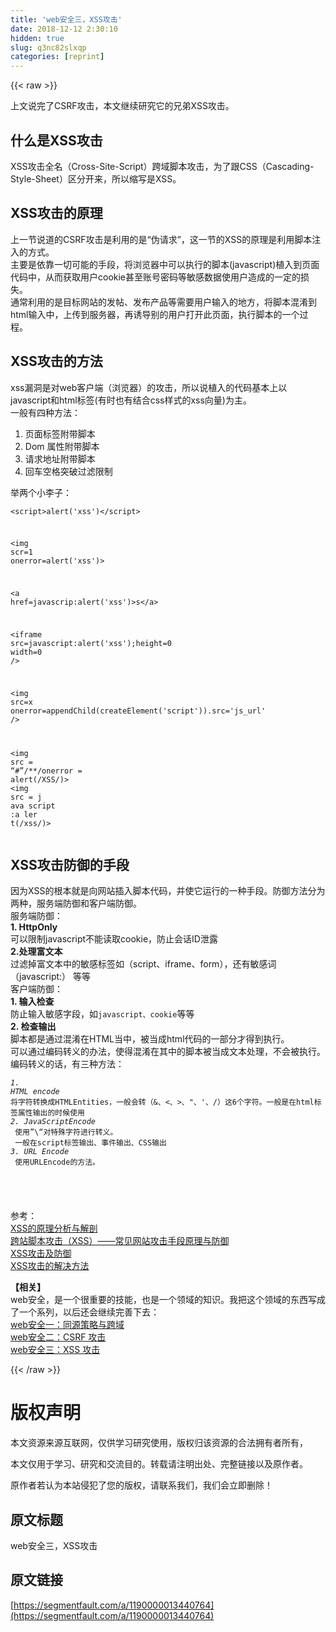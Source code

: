 ```yaml
---
title: 'web安全三，XSS攻击' 
date: 2018-12-12 2:30:10
hidden: true
slug: q3nc82slxqp
categories: [reprint]
---
```


{{< raw >}}

                    
<p>上文说完了CSRF攻击，本文继续研究它的兄弟XSS攻击。</p>
<h2 id="articleHeader0">什么是XSS攻击</h2>
<p>XSS攻击全名（Cross-Site-Script）跨域脚本攻击，为了跟CSS（Cascading-Style-Sheet）区分开来，所以缩写是XSS。</p>
<h2 id="articleHeader1">XSS攻击的原理</h2>
<p>上一节说道的CSRF攻击是利用的是“伪请求”，这一节的XSS的原理是利用脚本注入的方式。<br>主要是依靠一切可能的手段，将浏览器中可以执行的脚本(javascript)植入到页面代码中，从而获取用户cookie甚至账号密码等敏感数据使用户造成的一定的损失。<br>通常利用的是目标网站的发帖、发布产品等需要用户输入的地方，将脚本混淆到html输入中，上传到服务器，再诱导别的用户打开此页面，执行脚本的一个过程。</p>
<h2 id="articleHeader2">XSS攻击的方法</h2>
<p>xss漏洞是对web客户端（浏览器）的攻击，所以说植入的代码基本上以javascript和html标签(有时也有结合css样式的xss向量)为主。<br>一般有四种方法：</p>
<ol>
<li>页面标签附带脚本</li>
<li>Dom 属性附带脚本</li>
<li>请求地址附带脚本</li>
<li>回车空格突破过滤限制</li>
</ol>
<p>举两个小李子：</p>
<div class="widget-codetool" style="display:none;">
      <div class="widget-codetool--inner">
      <span class="selectCode code-tool" data-toggle="tooltip" data-placement="top" title="" data-original-title="全选"></span>
      <span type="button" class="copyCode code-tool" data-toggle="tooltip" data-placement="top" data-clipboard-text="<script>alert('xss')</script>

<img scr=1 onerror=alert('xss')>

<a href=javascrip:alert('xss')>s</a>

<iframe src=javascript:alert('xss');height=0 width=0 />

<img src=x onerror=appendChild(createElement('script')).src='js_url' />

<img src = “#”/**/onerror = alert(/XSS/)>
<img src = j
ava script :a ler t(/xss/)>" title="" data-original-title="复制"></span>
      <span type="button" class="saveToNote code-tool" data-toggle="tooltip" data-placement="top" title="" data-original-title="放进笔记"></span>
      </div>
      </div><pre class="hljs xml"><code><span class="hljs-tag">&lt;<span class="hljs-name">script</span>&gt;</span><span class="actionscript">alert(<span class="hljs-string">'xss'</span>)</span><span class="hljs-tag">&lt;/<span class="hljs-name">script</span>&gt;</span>

<span class="hljs-tag">&lt;<span class="hljs-name">img</span> <span class="hljs-attr">scr</span>=<span class="hljs-string">1</span> <span class="hljs-attr">onerror</span>=<span class="hljs-string">alert(</span>'<span class="hljs-attr">xss</span>')&gt;</span>

<span class="hljs-tag">&lt;<span class="hljs-name">a</span> <span class="hljs-attr">href</span>=<span class="hljs-string">javascrip:alert(</span>'<span class="hljs-attr">xss</span>')&gt;</span>s<span class="hljs-tag">&lt;/<span class="hljs-name">a</span>&gt;</span>

<span class="hljs-tag">&lt;<span class="hljs-name">iframe</span> <span class="hljs-attr">src</span>=<span class="hljs-string">javascript:alert(</span>'<span class="hljs-attr">xss</span>');<span class="hljs-attr">height</span>=<span class="hljs-string">0</span> <span class="hljs-attr">width</span>=<span class="hljs-string">0</span> /&gt;</span>

<span class="hljs-tag">&lt;<span class="hljs-name">img</span> <span class="hljs-attr">src</span>=<span class="hljs-string">x</span> <span class="hljs-attr">onerror</span>=<span class="hljs-string">appendChild(createElement(</span>'<span class="hljs-attr">script</span>'))<span class="hljs-attr">.src</span>=<span class="hljs-string">'js_url'</span> /&gt;</span>

<span class="hljs-tag">&lt;<span class="hljs-name">img</span> <span class="hljs-attr">src</span> = <span class="hljs-string">“#”/**/onerror</span> = <span class="hljs-string">alert(/XSS/)</span>&gt;</span>
<span class="hljs-tag">&lt;<span class="hljs-name">img</span> <span class="hljs-attr">src</span> = <span class="hljs-string">j</span>
<span class="hljs-attr">ava</span> <span class="hljs-attr">script</span> <span class="hljs-attr">:a</span> <span class="hljs-attr">ler</span> <span class="hljs-attr">t</span>(/<span class="hljs-attr">xss</span>/)&gt;</span></code></pre>
<h2 id="articleHeader3">XSS攻击防御的手段</h2>
<p>因为XSS的根本就是向网站插入脚本代码，并使它运行的一种手段。防御方法分为两种，服务端防御和客户端防御。<br>服务端防御：<br><strong>1. HttpOnly</strong><br>可以限制javascript不能读取cookie，防止会话ID泄露<br><strong>2.处理富文本</strong><br>过滤掉富文本中的敏感标签如（script、iframe、form），还有敏感词（javascript:） 等等<br>客户端防御：<br><strong>1. 输入检查</strong><br>防止输入敏感字段，如<code>javascript、cookie</code>等等<br><strong>2. 检查输出</strong><br>脚本都是通过混淆在HTML当中，被当成html代码的一部分才得到执行。<br>可以通过编码转义的办法，使得混淆在其中的脚本被当成文本处理，不会被执行。<br>编码转义的话，有三种方法：</p>
<div class="widget-codetool" style="display:none;">
      <div class="widget-codetool--inner">
      <span class="selectCode code-tool" data-toggle="tooltip" data-placement="top" title="" data-original-title="全选"></span>
      <span type="button" class="copyCode code-tool" data-toggle="tooltip" data-placement="top" data-clipboard-text="*1.  HTML encode*
    将字符转换成HTMLEntities，一般会转（&amp;、<、>、&quot;、'、/）这6个字符。一般是在html标签属性输出的时候使用
*2.  JavaScriptEncode*
    使用”\“对特殊字符进行转义。
    一般在script标签输出、事件输出、CSS输出
*3.  URL Encode*
    使用URLEncode的方法。
    

" title="" data-original-title="复制"></span>
      <span type="button" class="saveToNote code-tool" data-toggle="tooltip" data-placement="top" title="" data-original-title="放进笔记"></span>
      </div>
      </div><pre class="hljs asciidoc"><code><span class="hljs-strong">*1.  HTML encode*</span>
<span class="hljs-code">    将字符转换成HTMLEntities，一般会转（&amp;、&lt;、&gt;、"、'、/）这6个字符。一般是在html标签属性输出的时候使用</span>
<span class="hljs-strong">*2.  JavaScriptEncode*</span>
<span class="hljs-code">    使用”\“对特殊字符进行转义。</span>
<span class="hljs-code">    一般在script标签输出、事件输出、CSS输出</span>
<span class="hljs-strong">*3.  URL Encode*</span>
<span class="hljs-code">    使用URLEncode的方法。</span>
<span class="hljs-code">    </span>

</code></pre>
<p>参考：<br><a href="http://www.freebuf.com/articles/web/40520.html" rel="nofollow noreferrer" target="_blank">XSS的原理分析与解剖</a><br><a href="http://blog.csdn.net/guugle2010/article/details/51108789" rel="nofollow noreferrer" target="_blank">跨站脚本攻击（XSS）——常见网站攻击手段原理与防御</a><br><a href="http://blog.csdn.net/ghsau/article/details/17027893" rel="nofollow noreferrer" target="_blank">XSS攻击及防御</a><br><a href="http://www.cnblogs.com/lovesong/p/5223989.html" rel="nofollow noreferrer" target="_blank">XSS攻击的解决方法</a></p>
<p><strong>【相关】</strong><br>web安全，是一个很重要的技能，也是一个领域的知识。我把这个领域的东西写成了一个系列，以后还会继续完善下去：<br><a href="https://segmentfault.com/a/1190000013440449">web安全一：同源策略与跨域</a><br><a href="https://segmentfault.com/a/1190000013440532" target="_blank">web安全二：CSRF 攻击</a><br><a href="https://segmentfault.com/a/1190000013440764">web安全三：XSS 攻击</a></p>

                
{{< /raw >}}

# 版权声明
本文资源来源互联网，仅供学习研究使用，版权归该资源的合法拥有者所有，

本文仅用于学习、研究和交流目的。转载请注明出处、完整链接以及原作者。

原作者若认为本站侵犯了您的版权，请联系我们，我们会立即删除！

## 原文标题
web安全三，XSS攻击

## 原文链接
[https://segmentfault.com/a/1190000013440764](https://segmentfault.com/a/1190000013440764)

